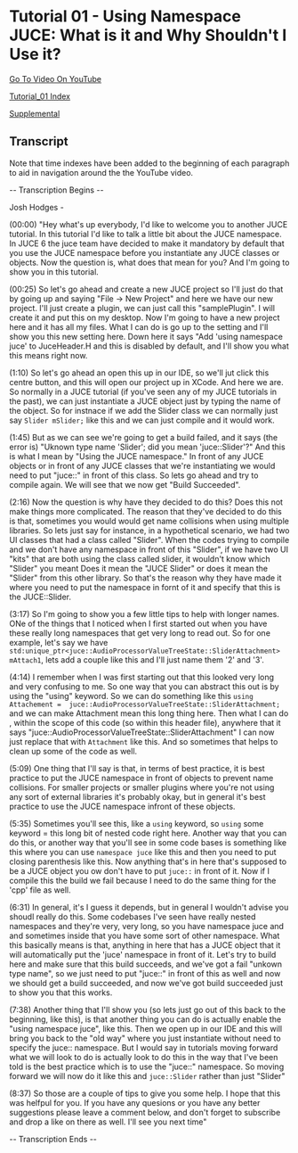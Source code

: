 # Tutorial 01 - Using Namespace JUCE:  What is it and Why Shouldn't I Use it?

[Go To Video On YouTube](https://youtu.be/cJtx30ZRl_0)

[Tutorial_01 Index](./Tutorial_01.md)

[Supplemental](./Supplemental.md)

## Transcript

Note that time indexes have been added to the beginning of each paragraph to aid in navigation around the the YouTube video.

-- Transcription Begins --

Josh Hodges - 

(00:00) "Hey what's up everybody, I'd like to welcome you to another JUCE tutorial.  In this tutorial I'd like to talk a little bit about the JUCE namespace.  In JUCE 6 the juce team have decided to make it mandatory by default that you use the JUCE namespace before you instantiate any JUCE classes or objects.  Now the question is, what does that mean for you?  And I'm going to show you in this tutorial.

(00:25)  So let's go ahead and create a new JUCE project so I'll just do that by going up and saying "File -> New Project" and here we have our new project.  I'll just create a plugin, we can just call this "samplePlugin".  I will create it and put this on my desktop.  Now I'm going to have a new project here and it has all my files.  What I can do is go up to the setting and I'll show you this new setting here.  Down here it says "Add 'using namespace juce' to JuceHeader.H and this is disabled by default, and I'll show you what this means right now.

(1:10)  So let's go ahead an open this up in our IDE, so we'll jut click this centre button, and this will open our project up in XCode.  And here we are.  So normally in a JUCE tutorial (if you've seen any of my JUCE tutorials in the past), we can just instantiate a JUCE object just by typing the name of the object.  So for instnace if we add the Slider class we can normally just say `Slider mSlider;` like this and we can just compile and it would work.

(1:45)  But as we can see we're going to get a build failed, and it says (the error is) "Uknown type name 'Slider'; did you mean 'juce::Slider'?" And this is what I mean by "Using the JUCE namespace."  In front of any JUCE objects or in front of any JUCE classes that we're instantiating we would need to put "juce::" in front of this class.  So lets go ahead and try to compile again.  We will see that we now get "Build Succeeded".

(2:16) Now the question is why have they decided to do this?  Does this not make things more complicated.  The reason that they've decided to do this is that, sometimes you would would get name collisions when using multiple libraries.  So lets just say for instance, in a hypothetical scenario, we had two UI classes that had a class called "Slider".  When the codes trying to compile and we don't have any namespace in front of this "Slider", if we have two UI "kits" that are both using the class called slider, it wouldn't know which "Slider" you meant  Does it mean the "JUCE Slider" or does it mean the "Slider" from this other library.  So that's the reason why they have made it where you need to put the namespace in fornt of it and specify that this is the JUCE::Slider.

(3:17)  So I'm going to show you a few little tips to help with longer names.  ONe of the things that I noticed when I first started out when you have these really long namespaces that get very long to read out.  So for one example, let's say we have `std:unique_ptr<juce::AudioProcessorValueTreeState::SliderAttachment> mAttach1`, lets add a couple like this and I'll just name them '2' and '3'.  

(4:14) I remember when I was first starting out that this looked very long and very confusing to me.  So one way that you can abstract this out is by using the "using" keyword.  So we can do something like this `using Attachement =  juce::AudioProcessorValueTreeState::SliderAttachment;` and we can make Attachment mean this long thing here. Then what I can do , within the scope of this code (so within this header file), anywhere that it says "juce::AudioProcessorValueTreeState::SliderAttachment"  I can now just replace that with `Attachment` like this.  And so sometimes that helps to clean up some of the code as well.

(5:09) One thing that I'll say is that, in terms of best practice, it is best practice to put the JUCE namespace in front of objects to prevent name collisions.  For smaller projects or smaller plugins where you're not using any sort of external libraries it's probably okay, but in general it's best practice to use the JUCE namespace infront of these objects.  

(5:35) Sometimes you'll see this, like a `using` keyword, so `using` some keyword = this long bit of nested code right here.  Another way that you can do this, or another way that you'll see in some code bases is something like this where you can use  `namespace juce` like this and then you need to put closing parenthesis like this.  Now anything that's in here that's supposed to be a JUCE object you ow don't have to put `juce::` in front of it.  Now if I compile this the build we fail because I need to do the same thing for the 'cpp' file as well.

(6:31)  In general, it's I guess it depends, but in general I wouldn't advise you shoudl really do this.  Some codebases I've seen have really nested namespaces and they're very, very long, so you have namespace juce and and sometimes inside that you have some sort of other namespace.  What this basically means is that, anything in here that has a JUCE object that it will automatically put the 'juce' namespace in front of it.  Let's try to build here and make sure that this build succeeds, and we've got a fail "unkown type name", so we just need to put "juce::" in front of this as well and now we should get a build succeeded, and now we've got build succeeded just to show you that this works.

(7:38)  Another thing that I'll show you (so lets just go out of this back to the beginning, like this), is that another thing you can do is actually enable the "using namespace juce", like this.  Then we open up in our IDE and this will bring you back to the "old way" where you just instantiate without need to specify the juce:: namespace.  But I would say in tutorials moving forward what we will  look to do is actually look to do this in the way that I've been told is the best practice which is to use the "juce::" namespace.  So moving forward we will now do it like this and `juce::Slider` rather than just "Slider"

(8:37)  So those are a couple of tips to give you some help.  I hope that this was helfpul for you.  If you have any quesions or you have any better suggestions please leave a comment below, and don't forget to subscribe and drop a like on there as well.  I'll see you next time"

-- Transcription Ends -- 

